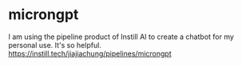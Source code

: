 # microngpt

I am using the pipeline product of Instill AI to create a chatbot for my personal use. It's so helpful.
https://instill.tech/jiajiachung/pipelines/microngpt
